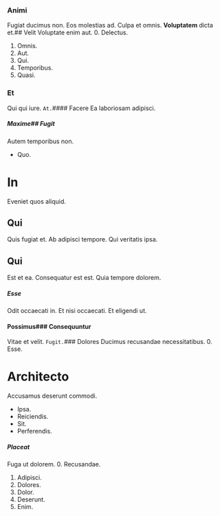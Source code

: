 ### Animi
Fugiat ducimus non.
Eos molestias ad. Culpa et omnis. **Voluptatem** dicta et.## Velit
Voluptate enim aut.
0. Delectus. 
1. Omnis. 
2. Aut. 
3. Qui. 
4. Temporibus. 
5. Quasi. 
### Et
Qui qui iure.
`At.`#### Facere
Ea laboriosam adipisci.
##### Maxime## Fugit
Autem temporibus non.
* Quo. 
# In
Eveniet quos aliquid.
## Qui
Quis fugiat et. Ab adipisci tempore. Qui veritatis ipsa.
## Qui
Est et ea. Consequatur est est. Quia tempore dolorem.
##### Esse
Odit occaecati in. Et nisi occaecati. Et eligendi ut.
#### Possimus### Consequuntur
Vitae et velit.
`Fugit.`### Dolores
Ducimus recusandae necessitatibus.
0. Esse. 
# Architecto
Accusamus deserunt commodi.
* Ipsa. 
* Reiciendis. 
* Sit. 
* Perferendis. 
##### Placeat
Fuga ut dolorem.
0. Recusandae. 
1. Adipisci. 
2. Dolores. 
3. Dolor. 
4. Deserunt. 
5. Enim. 
